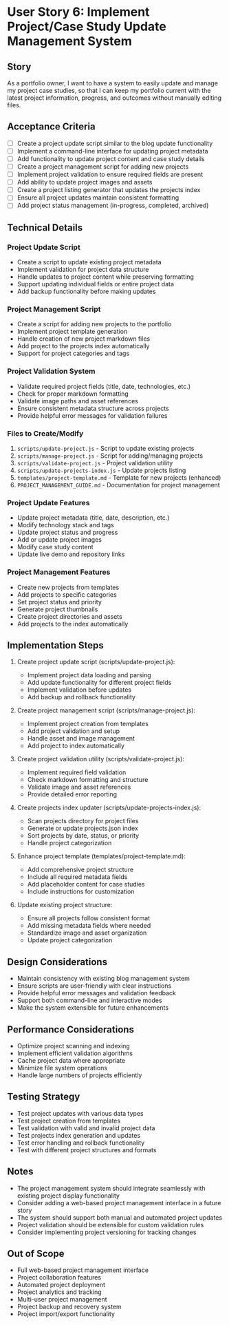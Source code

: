 # User Story 6: Implement Project/Case Study Update Management System

## Story
As a portfolio owner, I want to have a system to easily update and manage my project case studies, so that I can keep my portfolio current with the latest project information, progress, and outcomes without manually editing files.

## Acceptance Criteria
- [ ] Create a project update script similar to the blog update functionality
- [ ] Implement a command-line interface for updating project metadata
- [ ] Add functionality to update project content and case study details
- [ ] Create a project management script for adding new projects
- [ ] Implement project validation to ensure required fields are present
- [ ] Add ability to update project images and assets
- [ ] Create a project listing generator that updates the projects index
- [ ] Ensure all project updates maintain consistent formatting
- [ ] Add project status management (in-progress, completed, archived)

## Technical Details

### Project Update Script
- Create a script to update existing project metadata
- Implement validation for project data structure
- Handle updates to project content while preserving formatting
- Support updating individual fields or entire project data
- Add backup functionality before making updates

### Project Management Script
- Create a script for adding new projects to the portfolio
- Implement project template generation
- Handle creation of new project markdown files
- Add project to the projects index automatically
- Support for project categories and tags

### Project Validation System
- Validate required project fields (title, date, technologies, etc.)
- Check for proper markdown formatting
- Validate image paths and asset references
- Ensure consistent metadata structure across projects
- Provide helpful error messages for validation failures

### Files to Create/Modify
1. `scripts/update-project.js` - Script to update existing projects
2. `scripts/manage-project.js` - Script for adding/managing projects
3. `scripts/validate-project.js` - Project validation utility
4. `scripts/update-projects-index.js` - Update projects listing
5. `templates/project-template.md` - Template for new projects (enhanced)
6. `PROJECT_MANAGEMENT_GUIDE.md` - Documentation for project management

### Project Update Features
- Update project metadata (title, date, description, etc.)
- Modify technology stack and tags
- Update project status and progress
- Add or update project images
- Modify case study content
- Update live demo and repository links

### Project Management Features
- Create new projects from templates
- Add projects to specific categories
- Set project status and priority
- Generate project thumbnails
- Create project directories and assets
- Add projects to the index automatically

## Implementation Steps
1. Create project update script (scripts/update-project.js):
   - Implement project data loading and parsing
   - Add update functionality for different project fields
   - Implement validation before updates
   - Add backup and rollback functionality

2. Create project management script (scripts/manage-project.js):
   - Implement project creation from templates
   - Add project validation and setup
   - Handle asset and image management
   - Add project to index automatically

3. Create project validation utility (scripts/validate-project.js):
   - Implement required field validation
   - Check markdown formatting and structure
   - Validate image and asset references
   - Provide detailed error reporting

4. Create projects index updater (scripts/update-projects-index.js):
   - Scan projects directory for project files
   - Generate or update projects.json index
   - Sort projects by date, status, or priority
   - Handle project categorization

5. Enhance project template (templates/project-template.md):
   - Add comprehensive project structure
   - Include all required metadata fields
   - Add placeholder content for case studies
   - Include instructions for customization

6. Update existing project structure:
   - Ensure all projects follow consistent format
   - Add missing metadata fields where needed
   - Standardize image and asset organization
   - Update project categorization

## Design Considerations
- Maintain consistency with existing blog management system
- Ensure scripts are user-friendly with clear instructions
- Provide helpful error messages and validation feedback
- Support both command-line and interactive modes
- Make the system extensible for future enhancements

## Performance Considerations
- Optimize project scanning and indexing
- Implement efficient validation algorithms
- Cache project data where appropriate
- Minimize file system operations
- Handle large numbers of projects efficiently

## Testing Strategy
- Test project updates with various data types
- Test project creation from templates
- Test validation with valid and invalid project data
- Test projects index generation and updates
- Test error handling and rollback functionality
- Test with different project structures and formats

## Notes
- The project management system should integrate seamlessly with existing project display functionality
- Consider adding a web-based project management interface in a future story
- The system should support both manual and automated project updates
- Project validation should be extensible for custom validation rules
- Consider implementing project versioning for tracking changes

## Out of Scope
- Full web-based project management interface
- Project collaboration features
- Automated project deployment
- Project analytics and tracking
- Multi-user project management
- Project backup and recovery system
- Project import/export functionality